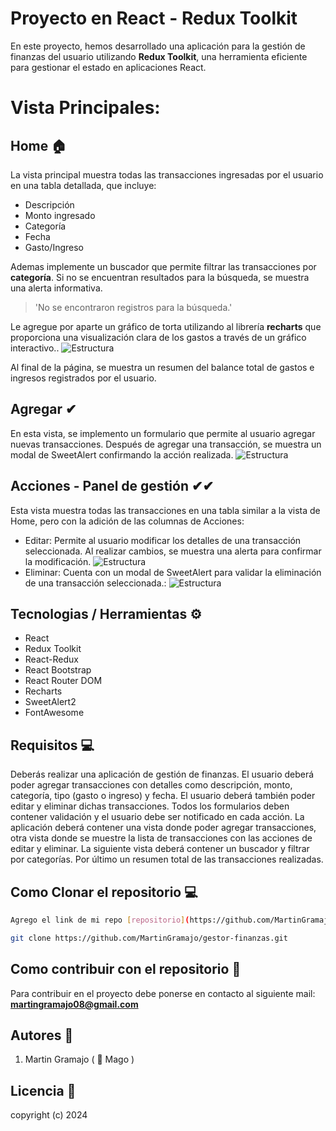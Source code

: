 # Proyecto en React - Redux Toolkit

En este proyecto, hemos desarrollado una aplicación para la gestión de finanzas del usuario utilizando **Redux Toolkit**, una herramienta eficiente para gestionar el estado en aplicaciones React.

# Vista Principales:

## Home 🏠

La vista principal muestra todas las transacciones ingresadas por el usuario en una tabla detallada, que incluye:

- Descripción
- Monto ingresado
- Categoría
- Fecha
- Gasto/Ingreso

Ademas implemente un buscador que permite filtrar las transacciones por **categoría**. Si no se encuentran resultados para la búsqueda, se muestra una alerta informativa.

> 'No se encontraron registros para la búsqueda.'

Le agregue por aparte un gráfico de torta utilizando al librería **recharts** que proporciona una visualización clara de los gastos a través de un gráfico interactivo..
![Estructura](https://res.cloudinary.com/dtbfspso5/image/upload/v1719883012/torta_nphhd6.png)

Al final de la página, se muestra un resumen del balance total de gastos e ingresos registrados por el usuario.

## Agregar ✔

En esta vista, se implemento un formulario que permite al usuario agregar nuevas transacciones. Después de agregar una transacción, se muestra un modal de SweetAlert confirmando la acción realizada.
![Estructura](https://res.cloudinary.com/dtbfspso5/image/upload/v1719882882/modificar_qlgxol.png)

## Acciones - Panel de gestión ✔✔

Esta vista muestra todas las transacciones en una tabla similar a la vista de Home, pero con la adición de las columnas de Acciones:

- Editar: Permite al usuario modificar los detalles de una transacción seleccionada. Al realizar cambios, se muestra una alerta para confirmar la modificación.
  ![Estructura](https://res.cloudinary.com/dtbfspso5/image/upload/v1719882882/modificar_qlgxol.png)
- Eliminar: Cuenta con un modal de SweetAlert para validar la eliminación de una transacción seleccionada.:
  ![Estructura](https://res.cloudinary.com/dtbfspso5/image/upload/v1719882482/validacion_ds0fsd.png)

## Tecnologias / Herramientas ⚙

- React
- Redux Toolkit
- React-Redux
- React Bootstrap
- React Router DOM
- Recharts
- SweetAlert2
- FontAwesome

## Requisitos 💻

Deberás realizar una aplicación de gestión de finanzas. El usuario deberá poder agregar transacciones con detalles como descripción, monto, categoría, tipo (gasto o ingreso) y fecha. El usuario deberá también poder editar y eliminar dichas transacciones. Todos los formularios deben contener validación y el usuario debe ser notificado en cada acción. La aplicación deberá contener una vista donde poder agregar transacciones, otra vista donde se muestre la lista de transacciones con las acciones de editar y eliminar. La siguiente vista deberá contener un buscador y filtrar por categorías. Por último un resumen total de las transacciones realizadas.

## Como Clonar el repositorio 💻

```bash
Agrego el link de mi repo [repositorio](https://github.com/MartinGramajo/gestor-finanzas.git

git clone https://github.com/MartinGramajo/gestor-finanzas.git
```

## Como contribuir con el repositorio 🤝

Para contribuir en el proyecto debe ponerse en contacto al siguiente mail: **martingramajo08@gmail.com**

## Autores 🤺

1. Martin Gramajo ( 🎩 Mago )

## Licencia 📃

copyright (c) 2024
